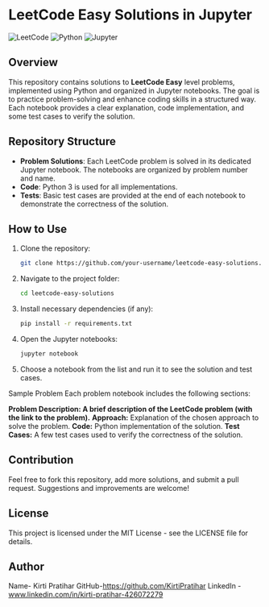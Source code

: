 
# LeetCode Easy Solutions in Jupyter

![LeetCode](https://img.shields.io/badge/LeetCode-Easy-brightgreen)
![Python](https://img.shields.io/badge/Python-3.x-blue)
![Jupyter](https://img.shields.io/badge/Notebook-Jupyter-orange)

## Overview

This repository contains solutions to **LeetCode Easy** level problems, implemented using Python and organized in Jupyter notebooks. The goal is to practice problem-solving and enhance coding skills in a structured way. Each notebook provides a clear explanation, code implementation, and some test cases to verify the solution.

## Repository Structure

- **Problem Solutions**: Each LeetCode problem is solved in its dedicated Jupyter notebook. The notebooks are organized by problem number and name.
- **Code**: Python 3 is used for all implementations.
- **Tests**: Basic test cases are provided at the end of each notebook to demonstrate the correctness of the solution.

## How to Use
1. Clone the repository:
   ```bash
   git clone https://github.com/your-username/leetcode-easy-solutions.git
2. Navigate to the project folder:
   ```bash
   cd leetcode-easy-solutions
3. Install necessary dependencies (if any):
   ```bash
   pip install -r requirements.txt
4. Open the Jupyter notebooks:
   ```bash
   jupyter notebook
6. Choose a notebook from the list and run it to see the solution and test cases.

Sample Problem
Each problem notebook includes the following sections:

**Problem Description: A brief description of the LeetCode problem (with the link to the problem).**
**Approach:** Explanation of the chosen approach to solve the problem.
**Code:** Python implementation of the solution.
**Test Cases:** A few test cases used to verify the correctness of the solution.

## Contribution
Feel free to fork this repository, add more solutions, and submit a pull request. Suggestions and improvements are welcome!

## License
This project is licensed under the MIT License - see the LICENSE file for details.

## Author
Name- Kirti Pratihar
GitHub-https://github.com/KirtiPratihar
LinkedIn -www.linkedin.com/in/kirti-pratihar-426072279
